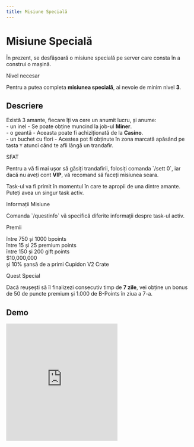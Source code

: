 ```yaml
---
title: Misiune Specială
---
```


# Misiune Specială


În prezent, se desfășoară o misiune specială pe server care consta în a construi o mașină.

<div class="warning-container">
    <p class="title">Nivel necesar</p>
    <p class="description">Pentru a putea completa <strong>misiunea specială</strong>, ai nevoie de minim nivel <strong>3</strong>.</p>
</div>

## Descriere
Există 3 amante, fiecare îți va cere un anumit lucru, și anume:<br>
	- un inel - Se poate obține muncind la job-ul **Miner**.<br>
	- o geantă - Aceasta poate fi achiziționată de la **Casino**.<br>
	- un buchet cu flori - Acestea pot fi obținute în zona marcată apăsând pe tasta `Y` atunci când te afli lângă un trandafir.
 
<div class="tip-container">
    <p class="title">SFAT</p>
    <p class="description">Pentru a vă fi mai ușor să găsiți trandafirii, folosiți comanda `/sett 0`, iar dacă nu aveți cont <strong>VIP</strong>, vă recomand să faceți misiunea seara.</p>
</div>

Task-ul va fi primit în momentul în care te apropii de una dintre amante.
Puteți avea un singur task activ.

<div class="tip-container">
    <p class="title">Informații Misiune</p>
    <p class="description">Comanda `/questinfo` vă specifică diferite informații despre task-ul activ.</p>
</div>

<div class="important-container">
    <p class="title">Premii</p>
    <p class="description">între 750 și 1000 bpoints <br>între 15 și 25 premium points<br>între 150 și 200 gift points<br>$10,000,000<br>și 10% șansă de a primi Cupidon V2 Crate</p>
</div>
<div class="warning-container">
    <p class="title">Quest Special</p>
    <p class="description">Dacă reușești să îl finalizezi consecutiv timp de <strong>7 zile</strong>, vei obține un bonus de 50 de puncte premium și 1.000 de B-Points în ziua a 7-a.</p>
</div>

## Demo

<iframe height="315" src="https://www.youtube.com/embed/eqx2CEk8nXk?si=mA39c1t78CnJRD7C&amp;controls=0&showinfo=0&rel=0" title="YouTube video player" frameborder="0" allow="accelerometer; autoplay; clipboard-write; encrypted-media; gyroscope; picture-in-picture; web-share" allowfullscreen></iframe>

